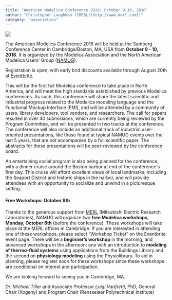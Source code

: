 ```yaml
---
title: "American Modelica Conference 2018: October 9-10, 2018"
author: "Christopher Laughman ([MERL](http://www.merl.com))"
category: "association"
---
```


![](https://img.evbuc.com/https%3A%2F%2Fcdn.evbuc.com%2Fimages%2F36908542%2F232427334571%2F1%2Foriginal.jpg?w=800&rect=0%2C149%2C1486%2C743&s=11377e10a546a2aeb2884502bfaba381)

The American Modelica Conference 2018 will be held at the Samberg Conference Center in Cambridge/Boston, MA, USA from **October 9 - 10, 2018**. It is organized by the Modelica Association and the North American Modelica Users’ Group ([NAMUG](http://na.modelica-users.org/)).

Registration is open, with early bird discounts available through August 20th at [Eventbrite](https://www.eventbrite.com/e/the-american-modelica-conference-2018-tickets-39188362447).

This will be the first full Modelica conference to take place in North America, and will meet the high standards established by previous Modelica conferences. As such, this conference will share the latest scientific and industrial progress related to the Modelica modeling language and the Functional Mockup Interface (FMI), and will be attended by a community of users, library developers, tool vendors, and researchers.  The call for papers resulted in over 40 submissions, which are currently being reviewed by the Program Committee, and will be presented in two tracks at the conference. The conference will also include an additional track of industrial user-oriented presentations, like those found at typical NAMUG events over the last 5 years, that are not accompanied by a full scientific paper. The abstracts for these presentations will be peer-reviewed by the conference board.

An entertaining social program is also being planned for the conference, with a dinner cruise around the Boston harbor at end of the conference's first day.  This cruise will afford excellent views of local landmarks, including the Seaport District and historic ships in the harbor, and will provide attendees with an opportunity to socialize and unwind in a picturesque setting.

#### Free Workshops: October 8th

Thanks to the generous support from [MERL](http://www.merl.com/) (Mitsubishi Electric Research Laboratories), NAMUG will organize two **free Modelica workshops, Monday, October 8th** (before the conference). These workshops will take place at the MERL offices in Cambridge. If you are interested in attending one of these workshops, please select “Workshop Ticket” on the Eventbrite event page. There will be a **beginner’s workshop** in the morning, and advanced workshops in the afternoon: one with an introduction to **modeling of thermo-fluid systems** using applications from the Buildings Library and the second on **physiology modeling** using the Physiolibrary. To aid in planning, please register soon for these workshops since these workshops are conditional on interest and participation.

We are looking forward to seeing you in Cambridge, MA.

*Dr. Michael Tiller* and Associate Professor *Luigi Vanfretti*, PhD, General Chair (Xogeny) and Program Chair (Rensselaer Polytechnical Institute)
